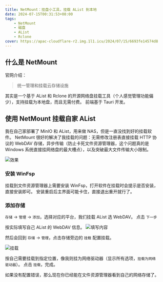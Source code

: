 ```yaml
---
title: NetMount：挂盘小工具，挂载 AList 到本地
date: 2024-07-15T00:31:53+08:00
tags:
    - NetMount
    - 磁盘
    - AList
    - Rclone
cover: https://apac-cloudflare-r2.img.1l1.icu/2024/07/15/6693fe14574d8.webp
---
```

## 什么是 NetMount

官网介绍：

> 统一管理和挂载云存储设施

其实是一个基于 AList 和 Rclone 的开源网络盘挂载工具（个人感觉管理功能偏少），支持挂载为本地盘，而且无需付费。
前端基于 Tauri 开发。

## 使用 NetMount 挂载自家 AList

我在自己家部署了 MinIO 和 AList，用来做 NAS，但是一直没找到好的挂载软件。
NetMount 很好的解决了我挂载的问题：无需修改注册表直接挂载 HTTP 协议的 WebDAV 存储，异步传输（防止卡死文件资源管理器，这个问题真的是 Windows 系统直接挂网络盘的最大槽点），以及突破最大文件传输大小限制。

![效果](https://apac-cloudflare-r2.img.1l1.icu/2024/07/15/6694002798d00.webp)

### 安装 WinFsp

挂载到文件资源管理器上需要安装 WinFsp，打开软件在挂载时会提示是否安装，直接安装即可。
安装重启后主界面可能卡住，直接退出重开就行了。

### 添加存储

`存储` -> `管理` -> `添加`，选择对应的平台，我们挂载 AList 选 WebDAV。
点击 `下一步`

按实际填写自己 AList 的 WebDAV 信息。
![填写内容](https://apac-cloudflare-r2.img.1l1.icu/2024/07/15/669401f848f2a.webp)

然后会回到 `存储` -> `管理`，点击存储旁边的 `挂载` 配置挂载。

![挂载](https://apac-cloudflare-r2.img.1l1.icu/2024/07/15/6694028a7239e.webp)

按自己需要挂载到指定位置，像我则挂为网络驱动器（显示所有选项，`挂载为网络驱动器`）。
点击 `挂载`，完成。

如果没有配置错误，那么现在你已经能在文件资源管理器看到自己的网络存储了。
